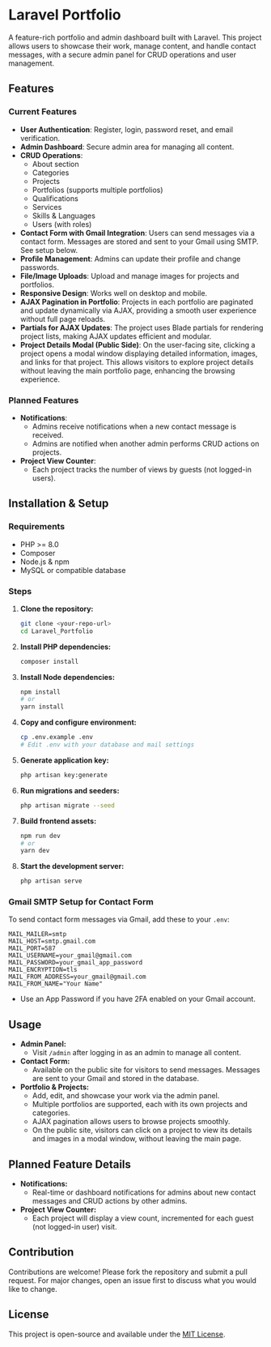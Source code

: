 # Laravel Portfolio

A feature-rich portfolio and admin dashboard built with Laravel. This project allows users to showcase their work, manage content, and handle contact messages, with a secure admin panel for CRUD operations and user management.

## Features

### Current Features
- **User Authentication**: Register, login, password reset, and email verification.
- **Admin Dashboard**: Secure admin area for managing all content.
- **CRUD Operations**:
  - About section
  - Categories
  - Projects
  - Portfolios (supports multiple portfolios)
  - Qualifications
  - Services
  - Skills & Languages
  - Users (with roles)
- **Contact Form with Gmail Integration**: Users can send messages via a contact form. Messages are stored and sent to your Gmail using SMTP. See setup below.
- **Profile Management**: Admins can update their profile and change passwords.
- **File/Image Uploads**: Upload and manage images for projects and portfolios.
- **Responsive Design**: Works well on desktop and mobile.
- **AJAX Pagination in Portfolio**: Projects in each portfolio are paginated and update dynamically via AJAX, providing a smooth user experience without full page reloads.
- **Partials for AJAX Updates**: The project uses Blade partials for rendering project lists, making AJAX updates efficient and modular.
- **Project Details Modal (Public Side)**: On the user-facing site, clicking a project opens a modal window displaying detailed information, images, and links for that project. This allows visitors to explore project details without leaving the main portfolio page, enhancing the browsing experience.

### Planned Features
- **Notifications**:
  - Admins receive notifications when a new contact message is received.
  - Admins are notified when another admin performs CRUD actions on projects.
- **Project View Counter**:
  - Each project tracks the number of views by guests (not logged-in users).

## Installation & Setup

### Requirements
- PHP >= 8.0
- Composer
- Node.js & npm
- MySQL or compatible database

### Steps
1. **Clone the repository:**
   ```bash
   git clone <your-repo-url>
   cd Laravel_Portfolio
   ```
2. **Install PHP dependencies:**
   ```bash
   composer install
   ```
3. **Install Node dependencies:**
   ```bash
   npm install
   # or
   yarn install
   ```
4. **Copy and configure environment:**
   ```bash
   cp .env.example .env
   # Edit .env with your database and mail settings
   ```
5. **Generate application key:**
   ```bash
   php artisan key:generate
   ```
6. **Run migrations and seeders:**
   ```bash
   php artisan migrate --seed
   ```
7. **Build frontend assets:**
   ```bash
   npm run dev
   # or
   yarn dev
   ```
8. **Start the development server:**
   ```bash
   php artisan serve
   ```

### Gmail SMTP Setup for Contact Form
To send contact form messages via Gmail, add these to your `.env`:
```
MAIL_MAILER=smtp
MAIL_HOST=smtp.gmail.com
MAIL_PORT=587
MAIL_USERNAME=your_gmail@gmail.com
MAIL_PASSWORD=your_gmail_app_password
MAIL_ENCRYPTION=tls
MAIL_FROM_ADDRESS=your_gmail@gmail.com
MAIL_FROM_NAME="Your Name"
```
- Use an App Password if you have 2FA enabled on your Gmail account.

## Usage

- **Admin Panel:**
  - Visit `/admin` after logging in as an admin to manage all content.
- **Contact Form:**
  - Available on the public site for visitors to send messages. Messages are sent to your Gmail and stored in the database.
- **Portfolio & Projects:**
  - Add, edit, and showcase your work via the admin panel.
  - Multiple portfolios are supported, each with its own projects and categories.
  - AJAX pagination allows users to browse projects smoothly.
  - On the public site, visitors can click on a project to view its details and images in a modal window, without leaving the main page.

## Planned Feature Details

- **Notifications:**
  - Real-time or dashboard notifications for admins about new contact messages and CRUD actions by other admins.
- **Project View Counter:**
  - Each project will display a view count, incremented for each guest (not logged-in user) visit.

## Contribution

Contributions are welcome! Please fork the repository and submit a pull request. For major changes, open an issue first to discuss what you would like to change.

## License

This project is open-source and available under the [MIT License](LICENSE).